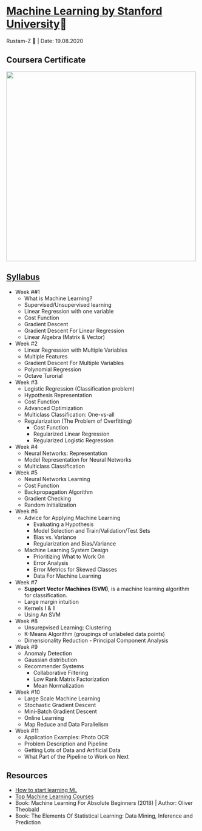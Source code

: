 # [Machine Learning by Stanford University](https://www.coursera.org/learn/machine-learning)🚀

Rustam-Z 🚀 | Date: 19.08.2020

## Coursera Certificate
<a href="https://coursera.org/share/cd414086f69f439c2e9f19d2b23403cc">
    <img src="coursera-certificate.png" width=500>
</a>

## [Syllabus](https://www.coursera.org/learn/machine-learning/home/info)
- Week ##1 
    - What is Machine Learning?
    - Supervised/Unsupervised learning
    - Linear Regression with one variable
    - Cost Function
    - Gradient Descent
    - Gradient Descent For Linear Regression
    - Linear Algebra (Matrix & Vector)
- Week #2 
    - Linear Regression with Multiple Variables
    - Multiple Features
    - Gradient Descent For Multiple Variables
    - Polynomial Regression
    - Octave Turorial
- Week #3 
    - Logistic Regression (Classification problem)
    - Hypothesis Representation 
    - Cost Function
    - Advanced Optimization
    - Multiclass Classification: One-vs-all
    - Regularization (The Problem of Overfitting)
        - Cost Function 
        - Regularized Linear Regression
        - Regularized Logistic Regression
- Week #4 
    - Neural Networks: Representation
    - Model Representation for Neural Networks
    - Multiclass Classification
- Week #5 
    - Neural Networks Learning
    - Cost Function
    - Backpropagation Algorithm
    - Gradient Checking
    - Random Initialization
- Week #6 
    - Advice for Applying Machine Learning
        - Evaluating a Hypothesis
        - Model Selection and Train/Validation/Test Sets
        - Bias vs. Variance
        - Regularization and Bias/Variance
    - Machine Learning System Design
        - Prioritizing What to Work On
        - Error Analysis
        - Error Metrics for Skewed Classes
        - Data For Machine Learning
- Week #7 
    - **Support Vector Machines (SVM)**, is a machine learning algorithm for classification. 
    - Large margin intuition
    - Kernels I & II
    - Using An SVM
- Week #8 
    - Unsurepvised Learning: Clustering
    - K-Means Algorithm (groupings of unlabeled data points)
    - Dimensionality Reduction - Principal Component Analysis
- Week #9 
    - Anomaly Detection
    - Gaussian distribution
    - Recommender Systems 
        - Collaborative Filtering
        - Low Rank Matrix Factorization
        - Mean Normalization
- Week #10 
    - Large Scale Machine Learning
    - Stochastic Gradient Descent
    - Mini-Batch Gradient Descent
    - Online Learning
    - Map Reduce and Data Parallelism
- Week #11 
    - Application Examples: Photo OCR
    - Problem Description and Pipeline
    - Getting Lots of Data and Artificial Data
    - What Part of the Pipeline to Work on Next

## Resources
- [How to start learning ML](https://www.geeksforgeeks.org/how-to-start-learning-machine-learning/)
- [Top Machine Learning Courses](https://www.learndatasci.com/best-machine-learning-courses)
- Book: Machine Learning For Absolute Beginners (2018) | Author: Oliver Theobald
- Book: The Elements Of Statistical Learning: Data Mining, Inference and Prediction 
